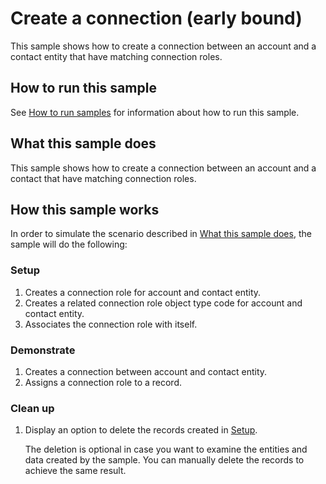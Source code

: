 #  Create a connection (early bound)

This sample shows how to create a connection between an account and a contact entity that have matching connection roles.  
  
## How to run this sample

See [How to run samples](../../../README.md) for information about how to run this sample.

## What this sample does

This sample shows how to create a connection between an account and a contact that have matching connection roles.  

## How this sample works

In order to simulate the scenario described in [What this sample does](#what-this-sample-does), the sample will do the following:

### Setup

1. Creates a connection role for account and contact entity.
2. Creates a related connection role object type code for account and contact entity.
3. Associates the connection role with itself.

### Demonstrate

1. Creates a connection between account and contact entity.
2. Assigns a connection role to a record.

### Clean up

1. Display an option to delete the records created in [Setup](#setup).

    The deletion is optional in case you want to examine the entities and data created by the sample. You can manually delete the records to achieve the same result.
